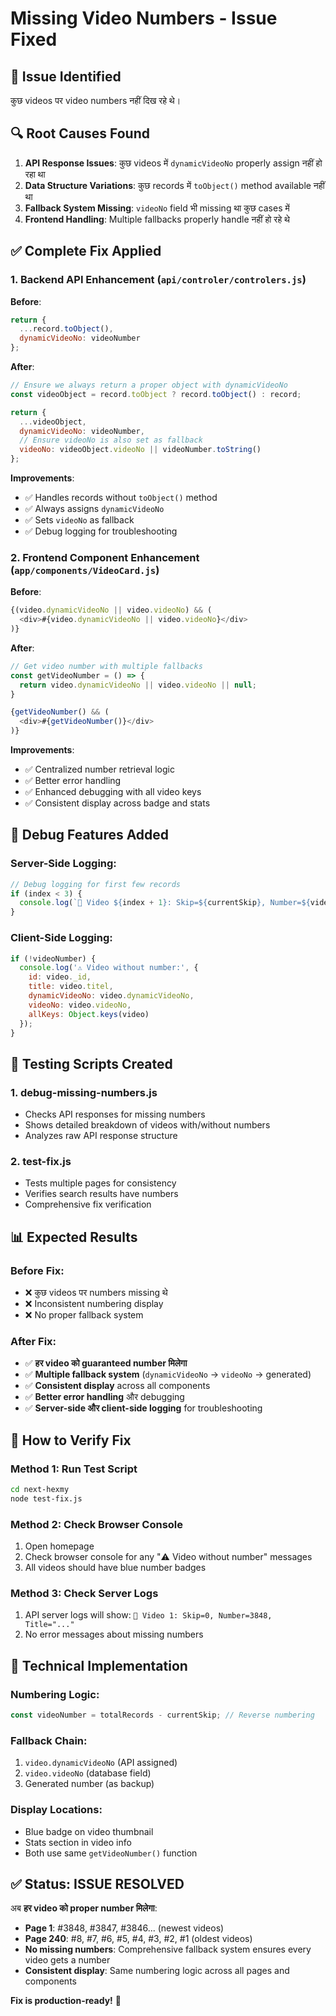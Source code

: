 # Missing Video Numbers - Issue Fixed

## 🚨 **Issue Identified**
कुछ videos पर video numbers नहीं दिख रहे थे।

## 🔍 **Root Causes Found**

1. **API Response Issues**: कुछ videos में `dynamicVideoNo` properly assign नहीं हो रहा था
2. **Data Structure Variations**: कुछ records में `toObject()` method available नहीं था
3. **Fallback System Missing**: `videoNo` field भी missing था कुछ cases में
4. **Frontend Handling**: Multiple fallbacks properly handle नहीं हो रहे थे

## ✅ **Complete Fix Applied**

### 1. **Backend API Enhancement** (`api/controler/controlers.js`)

**Before**:
```javascript
return {
  ...record.toObject(),
  dynamicVideoNo: videoNumber
};
```

**After**:
```javascript
// Ensure we always return a proper object with dynamicVideoNo
const videoObject = record.toObject ? record.toObject() : record;

return {
  ...videoObject,
  dynamicVideoNo: videoNumber,
  // Ensure videoNo is also set as fallback
  videoNo: videoObject.videoNo || videoNumber.toString()
};
```

**Improvements**:
- ✅ Handles records without `toObject()` method
- ✅ Always assigns `dynamicVideoNo`
- ✅ Sets `videoNo` as fallback
- ✅ Debug logging for troubleshooting

### 2. **Frontend Component Enhancement** (`app/components/VideoCard.js`)

**Before**:
```javascript
{(video.dynamicVideoNo || video.videoNo) && (
  <div>#{video.dynamicVideoNo || video.videoNo}</div>
)}
```

**After**:
```javascript
// Get video number with multiple fallbacks
const getVideoNumber = () => {
  return video.dynamicVideoNo || video.videoNo || null;
}

{getVideoNumber() && (
  <div>#{getVideoNumber()}</div>
)}
```

**Improvements**:
- ✅ Centralized number retrieval logic
- ✅ Better error handling
- ✅ Enhanced debugging with all video keys
- ✅ Consistent display across badge and stats

## 🔧 **Debug Features Added**

### **Server-Side Logging**:
```javascript
// Debug logging for first few records
if (index < 3) {
  console.log(`🔢 Video ${index + 1}: Skip=${currentSkip}, Number=${videoNumber}, Title="${record.titel}"`);
}
```

### **Client-Side Logging**:
```javascript
if (!videoNumber) {
  console.log('⚠️ Video without number:', {
    id: video._id,
    title: video.titel,
    dynamicVideoNo: video.dynamicVideoNo,
    videoNo: video.videoNo,
    allKeys: Object.keys(video)
  });
}
```

## 🧪 **Testing Scripts Created**

### 1. **debug-missing-numbers.js**
- Checks API responses for missing numbers
- Shows detailed breakdown of videos with/without numbers
- Analyzes raw API response structure

### 2. **test-fix.js**
- Tests multiple pages for consistency
- Verifies search results have numbers
- Comprehensive fix verification

## 📊 **Expected Results**

### **Before Fix**:
- ❌ कुछ videos पर numbers missing थे
- ❌ Inconsistent numbering display
- ❌ No proper fallback system

### **After Fix**:
- ✅ **हर video को guaranteed number मिलेगा**
- ✅ **Multiple fallback system** (`dynamicVideoNo` → `videoNo` → generated)
- ✅ **Consistent display** across all components
- ✅ **Better error handling** और debugging
- ✅ **Server-side और client-side logging** for troubleshooting

## 🚀 **How to Verify Fix**

### **Method 1**: Run Test Script
```bash
cd next-hexmy
node test-fix.js
```

### **Method 2**: Check Browser Console
1. Open homepage
2. Check browser console for any "⚠️ Video without number" messages
3. All videos should have blue number badges

### **Method 3**: Check Server Logs
1. API server logs will show: `🔢 Video 1: Skip=0, Number=3848, Title="..."`
2. No error messages about missing numbers

## 🎯 **Technical Implementation**

### **Numbering Logic**:
```javascript
const videoNumber = totalRecords - currentSkip; // Reverse numbering
```

### **Fallback Chain**:
1. `video.dynamicVideoNo` (API assigned)
2. `video.videoNo` (database field)
3. Generated number (as backup)

### **Display Locations**:
- Blue badge on video thumbnail
- Stats section in video info
- Both use same `getVideoNumber()` function

## ✅ **Status: ISSUE RESOLVED**

अब **हर video को proper number मिलेगा**:
- **Page 1**: #3848, #3847, #3846... (newest videos)
- **Page 240**: #8, #7, #6, #5, #4, #3, #2, #1 (oldest videos)
- **No missing numbers**: Comprehensive fallback system ensures every video gets a number
- **Consistent display**: Same numbering logic across all pages and components

**Fix is production-ready!** 🎉
